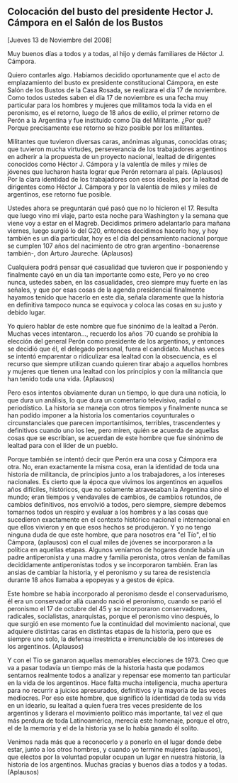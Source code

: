 Colocación del busto del presidente Hector J. Cámpora en el Salón de los Bustos
-------------------------------------------------------------------------------

[Jueves 13 de Noviembre del 2008]

Muy buenos días a todos y a todas, al hijo y demás familiares de Héctor
J. Cámpora.

Quiero contarles algo. Habíamos decidido oportunamente que el acto de
emplazamiento del busto ex presidente constitucional Cámpora, en este
Salón de los Bustos de la Casa Rosada, se realizara el día 17 de
noviembre. Como todos ustedes saben el día 17 de noviembre es una fecha
muy particular para los hombres y mujeres que militamos toda la vida en
el peronismo, es el retorno, luego de 18 años de exilio, el primer
retorno de Perón a la Argentina y fue instituido como Día del Militante.
¿Por qué? Porque precisamente ese retorno se hizo posible por los
militantes.

Militantes que tuvieron diversas caras, anónimas algunas, conocidas
otras; que tuvieron mucha virtudes, perseverancia de los trabajadores
argentinos en adherir a la propuesta de un proyecto nacional, lealtad de
dirigentes conocidos como Héctor J. Cámpora y la valentía de miles y
miles de jóvenes que lucharon hasta lograr que Perón retornara al país.
(Aplausos) Por la clara identidad de los trabajadores con esos ideales,
por la lealtad de dirigentes como Héctor J. Cámpora y por la valentía de
miles y miles de argentinos, ese retorno fue posible.

Ustedes ahora se preguntarán qué pasó que no lo hicieron el 17. Resulta
que luego vino mi viaje, parto esta noche para Washington y la semana
que viene voy a estar en el Magreb. Decidimos primero adelantarlo para
mañana viernes, luego surgió lo del G20, entonces decidimos hacerlo hoy,
y hoy también es un día particular, hoy es el día del pensamiento
nacional porque se cumplen 107 años del nacimiento de otro gran
argentino -bonaerense también-, don Arturo Jaureche. (Aplausos)

Cualquiera podrá pensar qué casualidad que tuvieron que ir posponiendo y
finalmente cayó en un día tan importante como este, Pero yo no creo
nunca, ustedes saben, en las casualidades, creo siempre muy fuerte en
las señales, y que por esas cosas de la agenda presidencial finalmente
hayamos tenido que hacerlo en este día, señala claramente que la
historia en definitiva tampoco nunca se equivoca y coloca las cosas en
su justo y debido lugar.

Yo quiero hablar de este nombre que fue sinónimo de la lealtad a Perón.
Muchas veces intentaron..., recuerdo los años ´70 cuando se prohibía la
elección del general Perón como presidente de los argentinos, y entonces
se decidió que él, el delegado personal, fuera el candidato. Muchas
veces se intentó emparentar o ridiculizar esa lealtad con la
obsecuencia, es el recurso que siempre utilizan cuando quieren tirar
abajo a aquellos hombres y mujeres que tienen una lealtad con los
principios y con la militancia que han tenido toda una vida. (Aplausos)

Pero esos intentos obviamente duran un tiempo, lo que dura una noticia,
lo que dura un análisis, lo que dura un comentario televisivo, radial o
periodístico. La historia se maneja con otros tiempos y finalmente nunca
se han podido imponer a la historia los comentarios coyunturales o
circunstanciales que parecen importantísimos, terribles, trascendentes y
definitivos cuando uno los lee, pero miren, quién se acuerda de aquellas
cosas que se escribían, se acuerdan de este hombre que fue sinónimo de
lealtad para con el líder de un pueblo.

Porque también se intentó decir que Perón era una cosa y Cámpora era
otra. No, eran exactamente la misma cosa, eran la identidad de toda una
historia de militancia, de principios junto a los trabajadores, a los
intereses nacionales. Es cierto que la época que vivimos los argentinos
en aquellos años difíciles, históricos, que no solamente atravesaban la
Argentina sino el mundo; eran tiempos y vendavales de cambios, de
cambios rotundos, de cambios definitivos, nos envolvió a todos, pero
siempre, siempre debemos tomarnos todos un respiro y evaluar a los
hombres y a las cosas que sucedieron exactamente en el contexto
histórico nacional e internacional en que ellos vivieron y en que esos
hechos se produjeron. Y yo no tengo ninguna duda de que este hombre, que
para nosotros era "el Tío", el tío Cámpora, (aplausos) con el cual miles
de jóvenes se incorporaron a la política en aquellas etapas. Algunos
veníamos de hogares donde había un padre antiperonista y una madre y
familia peronista, otros venían de familias decididamente antiperonistas
todos y se incorporaron también. Eran las ansias de cambiar la historia,
y el peronismo y su tarea de resistencia durante 18 años llamaba a
epopeyas y a gestos de épica.

Este hombre se había incorporado al peronismo desde el conservadurismo,
él era un conservador allá cuando nació el peronismo, cuando se parió el
peronismo el 17 de octubre del 45 y se incorporaron conservadores,
radicales, socialistas, anarquistas, porque el peronismo vino después,
lo que surgió en ese momento fue la continuidad del movimiento nacional,
que adquiere distintas caras en distintas etapas de la historia, pero
que es siempre uno solo, la defensa irrestricta e irrenunciable de los
intereses de los argentinos. (Aplausos)

Y con el Tío se ganaron aquellas memorables elecciones de 1973. Creo que
va a pasar todavía un tiempo más de la historia hasta que podamos
sentarnos realmente todos a analizar y repensar ese momento tan
particular en la vida de los argentinos. Hace falta mucha inteligencia,
mucha apertura para no recurrir a juicios apresurados, definitivos y la
mayoría de las veces mediocres. Por eso este hombre, que significó la
identidad de toda su vida en un ideario, su lealtad a quien fuera tres
veces presidente de los argentinos y liderara el movimiento político más
importante, tal vez el que más perdura de toda Latinoamérica, merecía
este homenaje, porque el otro, el de la memoria y el de la historia ya
se lo había ganado él solito.

Venimos nada más que a reconocerlo y a ponerlo en el lugar donde debe
estar, junto a los otros hombres, y cuando yo termine mujeres
(aplausos), que electos por la voluntad popular ocupan un lugar en
nuestra historia, la historia de los argentinos. Muchas gracias y buenos
días a todos y a todas. (Aplausos)

 

 
